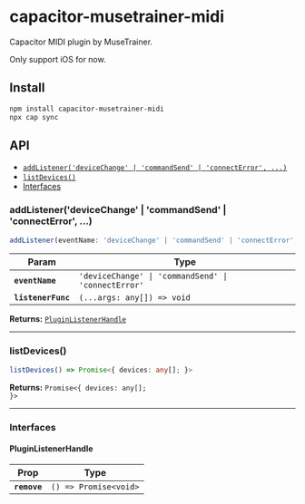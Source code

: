 # capacitor-musetrainer-midi

Capacitor MIDI plugin by MuseTrainer.

Only support iOS for now.

## Install

```bash
npm install capacitor-musetrainer-midi
npx cap sync
```

## API

<docgen-index>

* [`addListener('deviceChange' | 'commandSend' | 'connectError', ...)`](#addlistenerdevicechange--commandsend--connecterror)
* [`listDevices()`](#listdevices)
* [Interfaces](#interfaces)

</docgen-index>

<docgen-api>
<!--Update the source file JSDoc comments and rerun docgen to update the docs below-->

### addListener('deviceChange' | 'commandSend' | 'connectError', ...)

```typescript
addListener(eventName: 'deviceChange' | 'commandSend' | 'connectError', listenerFunc: (...args: any[]) => void) => PluginListenerHandle
```

| Param              | Type                                                           |
| ------------------ | -------------------------------------------------------------- |
| **`eventName`**    | <code>'deviceChange' \| 'commandSend' \| 'connectError'</code> |
| **`listenerFunc`** | <code>(...args: any[]) =&gt; void</code>                       |

**Returns:** <code><a href="#pluginlistenerhandle">PluginListenerHandle</a></code>

--------------------


### listDevices()

```typescript
listDevices() => Promise<{ devices: any[]; }>
```

**Returns:** <code>Promise&lt;{ devices: any[]; }&gt;</code>

--------------------


### Interfaces


#### PluginListenerHandle

| Prop         | Type                                      |
| ------------ | ----------------------------------------- |
| **`remove`** | <code>() =&gt; Promise&lt;void&gt;</code> |

</docgen-api>
